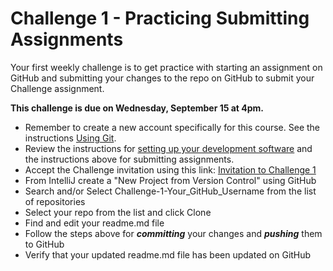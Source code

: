 # Challenge 1 - Practicing Submitting Assignments

Your first weekly challenge is to get practice with starting an assignment on GitHub and submitting your changes to the repo on GitHub to submit your Challenge assignment.

**This challenge is due on Wednesday, September 15 at 4pm.**

- Remember to create a new account specifically for this course. See the instructions [Using Git](CS3035-assignments-with-git.md).
- Review the instructions for [setting up your development software](CS3035-software-setup.md) and the instructions above for submitting assignments.
- Accept the Challenge invitation using this link: [Invitation to Challenge 1]()
- From IntelliJ create a "New Project from Version Control" using GitHub
- Search and/or Select Challenge-1-Your_GitHub_Username from the list of repositories
- Select your repo from the list and click Clone
- Find and edit your readme.md file
- Follow the steps above for ***committing*** your changes and ***pushing*** them to GitHub
- Verify that your updated readme.md file has been updated on GitHub

